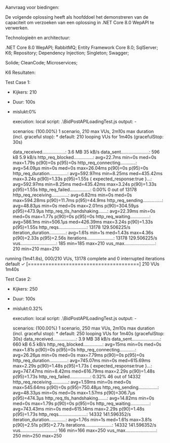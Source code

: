 Aanvraag voor biedingen:

De volgende oplossing heeft als hoofddoel het demonstreren van de capaciteit om verzoeken van een oplossing in .NET Core 8.0 WepAPI te verwerken.

Technologieën en architectuur:

.NET Core 8.0 WepAPI;
RabbitMQ;
Entity Framework Core 8.0;
SqlServer;
K6;
Repository;
Dependency Injection;
Singleton;
Swagger;

Solide;
CleanCode;
Microservices;

K6 Resultaten:

Test Case 1:
- Kijkers: 210
- Duur: 100s
- mislukt:0%

     execution: local
        script: .\BidPostAPILoadingTest.js
        output: -

     scenarios: (100.00%) 1 scenario, 210 max VUs, 2m10s max duration (incl. graceful stop):
              * default: 210 looping VUs for 1m40s (gracefulStop: 30s)


     data_received..................: 3.6 MB 35 kB/s
     data_sent......................: 596 kB 5.9 kB/s
     http_req_blocked...............: avg=22.7ms   min=0s      med=0s       max=1.79s    p(90)=0s       p(95)=0s
     http_req_connecting............: avg=54.09µs  min=0s      med=0s       max=26.04ms  p(90)=0s       p(95)=0s
     http_req_duration..............: avg=592.97ms min=8.25ms  med=435.42ms max=3.24s    p(90)=1.33s    p(95)=1.55s
       { expected_response:true }...: avg=592.97ms min=8.25ms  med=435.42ms max=3.24s    p(90)=1.33s    p(95)=1.55s
     http_req_failed................: 0.00%  0 out of 13178
     http_req_receiving.............: avg=6.82ms   min=0s      med=0s       max=594.28ms p(90)=11.7ms   p(95)=44.9ms
     http_req_sending...............: avg=48.83µs  min=0s      med=0s       max=2.01ms   p(90)=304.59µs p(95)=473.9µs
     http_req_tls_handshaking.......: avg=22.39ms  min=0s      med=0s       max=1.77s    p(90)=0s       p(95)=0s
     http_req_waiting...............: avg=586.1ms  min=506.1µs med=426.39ms max=3.24s    p(90)=1.33s    p(95)=1.55s
     http_reqs......................: 13178  129.506225/s
     iteration_duration.............: avg=1.61s    min=1s      med=1.43s    max=4.36s    p(90)=2.33s    p(95)=2.56s
     iterations.....................: 13178  129.506225/s
     vus............................: 185    min=185        max=210
     vus_max........................: 210    min=210        max=210


running (1m41.8s), 000/210 VUs, 13178 complete and 0 interrupted iterations
default ✓ [======================================] 210 VUs  1m40s

Test Case 2:
- Kijkers: 250
- Duur: 100s
- mislukt:0.32%

     execution: local
        script: .\BidPostAPILoadingTest.js
        output: -

     scenarios: (100.00%) 1 scenario, 250 max VUs, 2m10s max duration (incl. graceful stop):
              * default: 250 looping VUs for 1m40s (gracefulStop: 30s)
 data_received..................: 3.9 MB 38 kB/s
     data_sent......................: 660 kB 6.5 kB/s
     http_req_blocked...............: avg=15ms     min=0s     med=0s       max=1.81s    p(90)=0s      p(95)=0s
     http_req_connecting............: avg=26.26µs  min=0s     med=0s       max=7.79ms   p(90)=0s      p(95)=0s
     http_req_duration..............: avg=745.07ms min=0s     med=615.69ms max=2.29s    p(90)=1.48s   p(95)=1.73s
       { expected_response:true }...: avg=747.47ms min=8.42ms med=616.79ms max=2.29s    p(90)=1.48s   p(95)=1.73s
     http_req_failed................: 0.32%  46 out of 14332
     http_req_receiving.............: avg=1.59ms   min=0s     med=0s       max=545.64ms p(90)=0s      p(95)=750.48µs
     http_req_sending...............: avg=48.33µs  min=0s     med=0s       max=1.57ms   p(90)=306.7µs p(95)=474.3µs
     http_req_tls_handshaking.......: avg=14.82ms  min=0s     med=0s       max=1.79s    p(90)=0s      p(95)=0s
     http_req_waiting...............: avg=743.43ms min=0s     med=615.14ms max=2.29s    p(90)=1.48s   p(95)=1.73s
     http_reqs......................: 14332  141.596352/s
     iteration_duration.............: avg=1.76s    min=1s     med=1.61s    max=3.81s    p(90)=2.51s   p(95)=2.77s
     iterations.....................: 14332  141.596352/s
     vus............................: 166    min=166         max=250
     vus_max........................: 250    min=250         max=250

